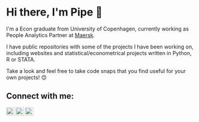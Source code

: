 # Hi there, I'm Pipe 👋

I'm a Econ graduate from University of Copenhagen, currently working as People Analytics Partner at [Maersk](https://www.maersk.com/).

I have public repositories with some of the projects I have been working on, including websites and statistical/econometrical projects written in Python, R or STATA.

Take a look and feel free to take code snaps that you find useful for your own projects! :blush:

## Connect with me:

[<img align="left" alt="pipegalera.com" width="22px" src="https://cdn1.iconfinder.com/data/icons/web-38/200/1021-512.png" />][website]
[<img align="left" alt="pipegalera | Twitter" width="22px" src="https://cdn0.iconfinder.com/data/icons/social-flat-rounded-rects/512/twitter-512.png" />][twitter]
[<img align="left" alt="pipegalera | LinkedIn" width="22px" src="https://cdn2.iconfinder.com/data/icons/social-media-applications/64/social_media_applications_14-linkedin-512.png" />][linkedin]


</details>

[website]: https://pipegalera.com
[twitter]: https://twitter.com/pipegalera
[linkedin]: https://linkedin.com/in/pipegalera
